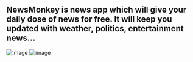 ## NewsMonkey is news app which will give your daily dose of news for free. It will keep you updated with weather, politics, entertainment news...

![image](https://github.com/krishan-07/news-app/assets/164178782/f4296b38-d14f-441a-9f12-9faf73ac2010)
![image](https://github.com/krishan-07/news-app/assets/164178782/874d2ac4-848c-4a1f-bdaf-fbb05ce6cffb)
